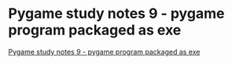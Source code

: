 # Pygame study notes 9 - pygame program packaged as exe
[Pygame study notes 9 - pygame program packaged as exe](https://aiwithcloud.com/2022/09/16/pygame_study_notes_9___pygame_program_packaged_as_exe/)